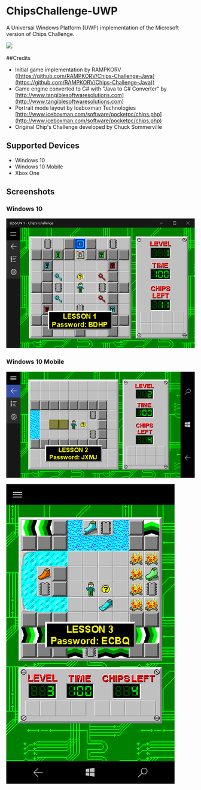 # ChipsChallenge-UWP
A Universal Windows Platform (UWP) implementation of the Microsoft version of Chips Challenge.

![](https://blumk.visualstudio.com/_apis/public/build/definitions/0d08238b-008b-443b-8d71-b45fb253f628/9/badge)


##Credits
- Initial game implementation by RAMPKORV ([https://github.com/RAMPKORV/Chips-Challenge-Java](https://github.com/RAMPKORV/Chips-Challenge-Java))
- Game engine converted to C# with "Java to C# Converter" by [http://www.tangiblesoftwaresolutions.com](http://www.tangiblesoftwaresolutions.com)
- Portrait mode layout by Iceboxman Technologies [http://www.iceboxman.com/software/pocketpc/chips.php](http://www.iceboxman.com/software/pocketpc/chips.php)
- Original Chip's Challenge developed by Chuck Sommerville 

## Supported Devices
- Windows 10
- Windows 10 Mobile
- Xbox One

## Screenshots
### Windows 10
![Desktop Screenshot 1](ChipsChallenge/Assets/Screenshots/01_Desktop_Landscape.png)

### Windows 10 Mobile
![Desktop Screenshot 1](ChipsChallenge/Assets/Screenshots/02_Mobile_Landscape.png)

![Desktop Screenshot 1](ChipsChallenge/Assets/Screenshots/03_Mobile_Portrait.png)